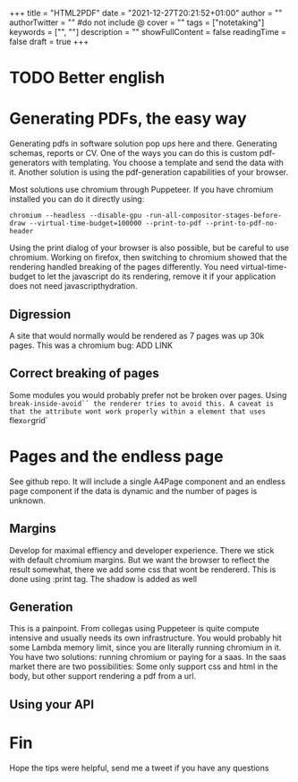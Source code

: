 +++
title = "HTML2PDF"
date = "2021-12-27T20:21:52+01:00"
author = ""
authorTwitter = "" #do not include @
cover = ""
tags = ["notetaking"]
keywords = ["", ""]
description = ""
showFullContent = false
readingTime = false
draft = true
+++

# TODO Better english

# Generating PDFs, the easy way

Generating pdfs in software solution pop ups here and there. Generating schemas,
reports or CV. One of the ways you can do this is custom pdf-generators with
templating. You choose a template and send the data with it. Another solution
is using the pdf-generation capabilities of your browser.

Most solutions use chromium through Puppeteer. If you have chromium installed
you can do it directly using:

`chromium --headless --disable-gpu -run-all-compositor-stages-before-draw --virtual-time-budget=100000 --print-to-pdf --print-to-pdf-no-header`

Using the print dialog of your browser is also possible, but be careful to use
chromium. Working on firefox, then switching to chromium showed that the
rendering handled breaking of the pages differently. You need
virtual-time-budget to let the javascript do its rendering, remove it if your
application does not need javascripthydration.


## Digression 
A site that would normally would be rendered as 7 pages was up 30k pages.
This was a chromium bug: ADD LINK


## Correct breaking of pages
Some modules you would probably prefer not be broken over pages. Using
`break-inside-avoid`` the renderer tries to avoid this. A caveat is that the
attribute wont work properly within a element that uses `flex` or `grid`

# Pages and the endless page
See github repo. It will include a single A4Page component and an endless page
component if the data is dynamic and the number of pages is unknown.


## Margins

Develop for maximal effiency and developer experience. There we stick with
default chromium margins. But we want the browser to reflect the result
somewhat, there we add some css that wont be rendererd. This is done using
:print tag. The shadow is added as well

## Generation

This is a painpoint. From collegas using Puppeteer is quite compute intensive
and usually needs its own infrastructure. You would probably hit some Lambda
memory limit, since you are literally running chromium in it. You have two
solutions: running chromium or paying for a saas. In the saas market there are
two possibilities: Some only support css and html in the body, but other support
rendering a pdf from a url.

## Using your API

# Fin
Hope the tips were helpful, send me a tweet if you have any questions

